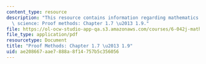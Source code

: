 ```yaml
---
content_type: resource
description: "This resource contains information regarding mathematics for computer\
  \ science: Proof methods: Chapter 1.7 \u2013 1.9."
file: https://ol-ocw-studio-app-qa.s3.amazonaws.com/courses/6-042j-mathematics-for-computer-science-spring-2015/ae208667aae7888a8f14757b5c356056_MIT6_042JS15_Session2.pdf
file_type: application/pdf
resourcetype: Document
title: "Proof Methods: Chapter 1.7 \u2013 1.9"
uid: ae208667-aae7-888a-8f14-757b5c356056
---
```


